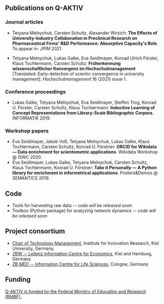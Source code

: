 ## Publications on Q-AKTIV

### Journal articles

- Tetyana Melnychuk, Carsten Schultz, Alexander Wirsich: **The Effects of University-Industry Collaboration in Preclinical Research on Pharmaceutical Firms' R&D Performance: Absorptive Capacity's Role**. To appear in: *JPIM* 2021.

- Tetyana Melnychuk, Lukas Galke, Eva Seidlmayer, Konrad Ulrich Förster, Klaus Tochtermann, Carsten Schultz: **Früherkennung wissenschaftlicher Konvergenz im Hochschulmanagement** [Translated: Early-detection of scientic convergence in university management]. *Hochschulmanagement* 16 (2021) issue 1.

### Conference proceedings

- Lukas Galke, Tetyana Melnychuk, Eva Seidlmayer, Steffen Trog, Konrad U. Förster, Carsten Schultz, Klaus Tochtermann: **Inductive Learning of Concept Representations from Library-Scale Bibliographic Corpora**. INFORMATIK 2019.

### Workshop papers

- Eva Seidlmayer, Jakob Voß, Tetyana Melnychuk, Lukas Galke, Klaus Tochtermann, Carsten Schultz, Konrad U. Förstner: **ORCID for Wikidata — Data enrichment for scientometric applications**. Wikidata Workshop @ ISWC 2020.
- Eva Seidlmayer, Lukas Galke, Tetyana Melnychuk, Carsten Schultz, Klaus Tochtermann, Konrad U. Förstner: **Take it Personally — A Python library for enrichment in informetrical applications**. Posters&Demos @ SEMANTICS 2019.


## Code

- Tools for harvesting raw data -- *code will be released soon*
- Toolbox (Python package) for analyzing network dynamics -- *code will be released soon* 



## Project consortium

- [Chair of Technology Management](https://www.techman.uni-kiel.de/en), Institute for Innovation Research, Kiel University, Germany.
- [ZBW -- Leibniz Information Centre for Economics](http://zbw.eu/en/), Kiel and Hamburg, Germany
- [ZB MED -- Information Centre for Life Sciences](https://www.zbmed.de/en/), Cologne, Germany

## Funding

[Q-AKTIV is funded by the Federal Ministry of Education and Research (BMBF).](https://www.wihoforschung.de/de/q-aktiv-2178.php)
